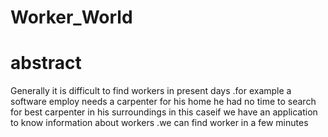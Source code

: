 # Worker_World

# abstract
 Generally it is difficult to find workers in present days .for example a software employ needs a carpenter for his home he had no time to search for best carpenter in his surroundings
 in this caseif we have an application to know information about workers .we can find worker in a few minutes
